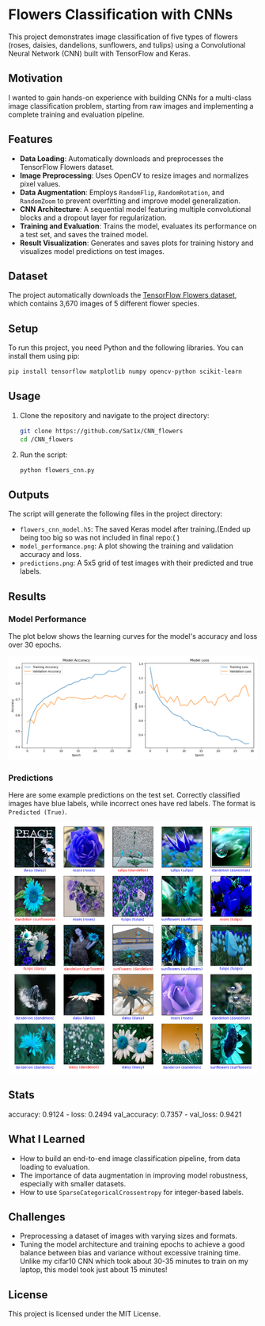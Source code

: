 # Flowers Classification with CNNs

This project demonstrates image classification of five types of flowers (roses, daisies, dandelions, sunflowers, and tulips) using a Convolutional Neural Network (CNN) built with TensorFlow and Keras.

## Motivation

I wanted to gain hands-on experience with building CNNs for a multi-class image classification problem, starting from raw images and implementing a complete training and evaluation pipeline.

## Features

- **Data Loading**: Automatically downloads and preprocesses the TensorFlow Flowers dataset.
- **Image Preprocessing**: Uses OpenCV to resize images and normalizes pixel values.
- **Data Augmentation**: Employs `RandomFlip`, `RandomRotation`, and `RandomZoom` to prevent overfitting and improve model generalization.
- **CNN Architecture**: A sequential model featuring multiple convolutional blocks and a dropout layer for regularization.
- **Training and Evaluation**: Trains the model, evaluates its performance on a test set, and saves the trained model.
- **Result Visualization**: Generates and saves plots for training history and visualizes model predictions on test images.

## Dataset

The project automatically downloads the [TensorFlow Flowers dataset](https://storage.googleapis.com/download.tensorflow.org/example_images/flower_photos.tgz), which contains 3,670 images of 5 different flower species.

## Setup

To run this project, you need Python and the following libraries. You can install them using pip:

```bash
pip install tensorflow matplotlib numpy opencv-python scikit-learn
```

## Usage

1. Clone the repository and navigate to the project directory:
   ```bash
   git clone https://github.com/Sat1x/CNN_flowers
   cd /CNN_flowers
   ```

2. Run the script:
   ```bash
   python flowers_cnn.py
   ```

## Outputs

The script will generate the following files in the project directory:
- `flowers_cnn_model.h5`: The saved Keras model after training.(Ended up being too big so was not included in final repo:( )
- `model_performance.png`: A plot showing the training and validation accuracy and loss.
- `predictions.png`: A 5x5 grid of test images with their predicted and true labels.

## Results

### Model Performance
The plot below shows the learning curves for the model's accuracy and loss over 30 epochs.

![Model Performance](model_performance.png)

### Predictions
Here are some example predictions on the test set. Correctly classified images have blue labels, while incorrect ones have red labels. The format is `Predicted (True)`.

![Predictions](predictions.png)

 ## Stats
 accuracy: 0.9124 - loss: 0.2494
 val_accuracy: 0.7357 - val_loss: 0.9421

## What I Learned

- How to build an end-to-end image classification pipeline, from data loading to evaluation.
- The importance of data augmentation in improving model robustness, especially with smaller datasets.
- How to use `SparseCategoricalCrossentropy` for integer-based labels.

## Challenges

- Preprocessing a dataset of images with varying sizes and formats.
- Tuning the model architecture and training epochs to achieve a good balance between bias and variance without excessive training time. 
Unlike my cifar10 CNN which took about 30-35 minutes to train on my laptop, this model took just about 15 minutes!

## License

This project is licensed under the MIT License.
